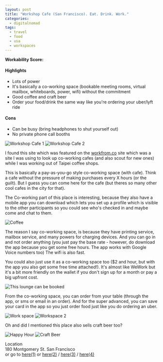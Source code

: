 ```yaml
---
layout: post
title: "Workshop Cafe (San Francisco). Eat. Drink. Work."
categories:
  - digitalnomad
tags:
  - travel
  - food
  - usa
  - workspaces
---
```


**Workability Score:** <i class="fa fa-star" aria-hidden="true"></i> <i class="fa fa-star" aria-hidden="true"></i> <i class="fa fa-star" aria-hidden="true"></i> <i class="fa fa-star" aria-hidden="true"></i> <i class="fa fa-star" aria-hidden="true"></i>

#### Highlights

* Lots of power
* It's basically a co-working space (bookable meeting rooms, virtual mailbox, whiteboards, power, wifi) without the commitment
* Good coffee and craft beer
* Order your food/drink the same way like you're ordering your uber/lyft ride

#### Cons

* Can be busy (bring headphones to shut yourself out)
* No private phone call booths

![Workshop Cafe 1](https://images.itinerantfoodie.com/workshop-cafe-sf/workshopcafe-sf-1.png)
![Workshop Cafe 2](https://images.itinerantfoodie.com/workshop-cafe-sf/workshopcafe-sf-2.png)

I found this site which was featured on the [workfrom.co](http://workfrom.co) site which was a site I was using to look up co-working cafes (and also scout for new ones) while I was working out of Taipei coffee shops.

This is basically a pay-as-you-go style co-working space (with cafe). Think a cafe without the pressure of making purchases every X hours (or the guilt). But I guess you can come here for the cafe (but theres so many other cool cafes in the city for that).

The Co-working part of this place is interesting, because they also have a mobile app you can download which lets you set up a profile which is visible to the other participants so you could see who's checked in and maybe come and chat to them.

![Coffee](https://images.itinerantfoodie.com/workshop-cafe-sf/workshopcafe-sf-4.png)

The reason I say co-working space, is because they have printing service, mailbox service, and many powers for charging devices. And you can go in and not order anything (you just pay the base rate - however, do download the app because you get some free hours. The app works with Google Voice numbers too) The wifi is also fast.

You could also just use it as a co-working space too ($2 and hour, but with the app you also get some free time attached!). It's almost like WeWork but it's a bit more friendly on the wallet if you don't sign up for a month or pay a big upfront cost.

![This lounge can be booked](https://images.itinerantfoodie.com/workshop-cafe-sf/workshopcafe-bookable-lounge.png)

From the co-working space, you can order from your table (through the app, or sms or email in an order). And for the super advanced, you can save your card in the app so you just order food just like you do ordering an uber.

![Work space](https://images.itinerantfoodie.com/workshop-cafe-sf/workshopcafe-sf-3.png)
![Workspace 2](https://images.itinerantfoodie.com/workshop-cafe-sf/workshopcafe-sf-5.png)

Oh and did I mentioned this place also sells craft beer too?

![Happy Hour](https://images.itinerantfoodie.com/workshop-cafe-sf/workshopcafe-beer.png)
![Craft Beer](https://images.itinerantfoodie.com/workshop-cafe-sf/workshopcafe-beer-2.png)

<i class="fa fa-map-marker" aria-hidden="true"></i> Location<br />
180 Montgomery St. San Francisco<br />or go to [here(1)](https://workfrom.co/workshop-cafe-san-francisco-5040) or [here(2)](https://foursquare.com/v/workshop-cafe/51e08f37498e1d7e82c50708) / [here(3)](https://www.facebook.com/WorkshopCafe) / [here(4)](http://www.workshopcafe.com/)
